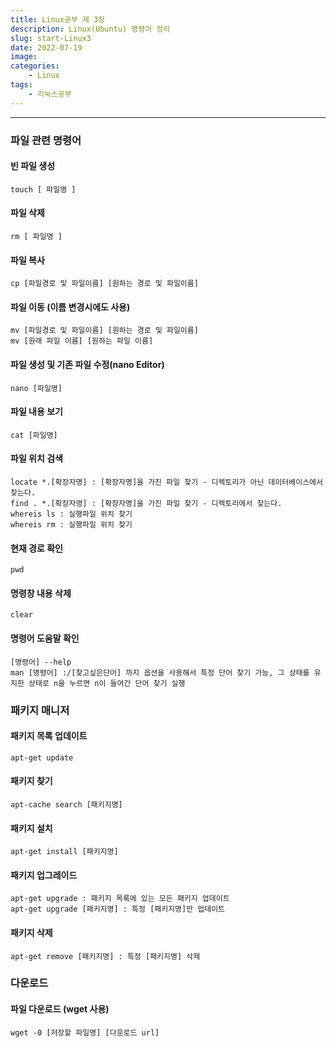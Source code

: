 ```yaml
---
title: Linux공부 제 3장
description: Linux(Ubuntu) 명령어 정리
slug: start-Linux3
date: 2022-07-19
image: 
categories:
    - Linux
tags:
    - 리눅스공부
---
```


---
### 파일 관련 명령어

#### 빈 파일 생성
```shell
touch [ 파일명 ]
```

#### 파일 삭제
```shell
rm [ 파일명 ]
```

#### 파일 복사
```shell
cp [파일경로 및 파일이름] [원하는 경로 및 파일이름]
```

#### 파일 이동 (이름 변경시에도 사용)
```shell
mv [파일경로 및 파일이름] [원하는 경로 및 파일이름]
mv [원래 파일 이름] [원하는 파일 이름]
```

#### 파일 생성 및 기존 파일 수정(nano Editor)
```shell
nano [파일명]
```

#### 파일 내용 보기
```shell
cat [파일명]
```

#### 파일 위치 검색
```shell
locate *.[확장자명] : [확장자명]을 가진 파일 찾기 - 디렉토리가 아닌 데이터베이스에서 찾는다.
find . *.[확장자명] : [확장자명]을 가진 파일 찾기 - 디렉토리에서 찾는다.
whereis ls : 실행파일 위치 찾기
whereis rm : 실행파일 위치 찾기
```

#### 현재 경로 확인
```shell
pwd
```
 
#### 명령창 내용 삭제 
```shell
clear
```

#### 명령어 도움말 확인
```shell
[명령어] --help
man [명령어] :/[찾고싶은단어] 까지 옵션을 사용해서 특정 단어 찾기 가능, 그 상태를 유지한 상태로 n을 누르면 n이 들어간 단어 찾기 실행
```
### 패키지 매니저

#### 패키지 목록 업데이트
```shell
apt-get update
```

#### 패키지 찾기
```shell
apt-cache search [패키지명]
```

#### 패키지 설치
```shell
apt-get install [패키지명]
```

#### 패키지 업그레이드
```shell
apt-get upgrade : 패키지 목록에 있는 모든 패키지 업데이트
apt-get upgrade [패키지명] : 특정 [패키지명]만 업데이트
```

#### 패키지 삭제
```shell
apt-get remove [패키지명] : 특정 [패키지명] 삭제
```

### 다운로드

#### 파일 다운로드 (wget 사용)
```shell
wget -0 [저장할 파일명] [다운로드 url]
```

#### 
```shell

```

#### 
```shell

```

#### 
```shell

```

#### 
```shell

```

#### 
```shell

```

#### 
```shell

```

#### 
```shell

```

#### 
```shell

```

#### 
```shell

```

#### 
```shell

```

#### 
```shell

```